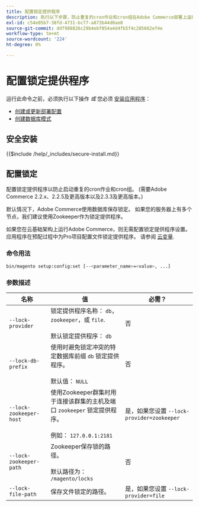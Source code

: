 ```yaml
---
title: 配置锁定提供程序
description: 执行以下步骤，防止重复的cron作业和cron组在Adobe Commerce部署上运行。
exl-id: c54e05b7-38fd-4731-bc77-a873b44d0ae8
source-git-commit: ddf988826c29b4ebf054a4d4fb5f4c285662ef4e
workflow-type: tm+mt
source-wordcount: '224'
ht-degree: 0%

---
```


# 配置锁定提供程序

运行此命令之前，必须执行以下操作 *或* 您必须 [安装应用程序](../advanced.md)：

* [创建或更新部署配置](deployment.md)
* [创建数据库模式](database.md)

## 安全安装

{{$include /help/_includes/secure-install.md}}

## 配置锁定

配置锁定提供程序以防止启动重复的cron作业和cron组。 (需要Adobe Commerce 2.2.x、2.2.5及更高版本以及2.3.3及更高版本。)

默认情况下，Adobe Commerce使用数据库保存锁定。 如果您的服务器上有多个节点，我们建议使用Zookeeper作为锁定提供程序。

如果您在云基础架构上运行Adobe Commerce，则无需配置锁定提供程序设置。 应用程序在预配过程中为Pro项目配置文件锁定提供程序。 请参阅 [云变量](https://devdocs.magento.com/cloud/env/variables-cloud.html).

### 命令用法

```bash
bin/magento setup:config:set [--<parameter_name>=<value>, ...]
```

### 参数描述

| 名称 | 值 | 必需？ |
|--- |--- |--- |
| `--lock-provider` | 锁定提供程序名称： `db`， `zookeeper`，或 `file`.<br><br>默认锁定提供程序： `db` | 否 |
| `--lock-db-prefix` | 使用时避免锁定冲突的特定数据库前缀 `db` 锁定提供程序。<br><br>默认值： `NULL` | 否 |
| `--lock-zookeeper-host` | 使用Zookeeper群集时用于连接该群集的主机及端口 `zookeeper` 锁定提供程序。<br><br>例如： `127.0.0.1:2181` | 是，如果您设置 `--lock-provider=zookeeper` |
| `--lock-zookeeper-path` | Zookeeper保存锁的路径。<br><br>默认路径为： `/magento/locks` | 否 |
| `--lock-file-path` | 保存文件锁定的路径。 | 是，如果您设置 `--lock-provider=file` |
